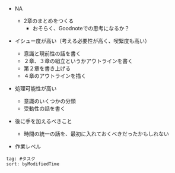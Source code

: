 - NA
	- 2章のまとめをつくる
		- おそらく、Goodnoteでの思考になるか？



- イシュー度が高い（考える必要性が高く、喫緊度も高い）
	- 意識と現前性の話を書く
	- ２章、３章の組立というかアウトラインを書く
	- 第２章を書き上げる
	- ４章のアウトラインを描く


- 処理可能性が高い
	- 意識のいくつかの分類
	- 受動性の話を書く


- 後に手を加えるべきこと
	- 時間の統一の話を、最初に入れておくべきだったかもしれない


- 作業レベル

```query
tag: #タスク 
sort: byModifiedTime
```

